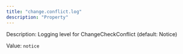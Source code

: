 ```yaml
---
title: "change.conflict.log"
description: "Property"
---
```


Description: Logging level for ChangeCheckConflict (default: Notice)

Value: `notice`